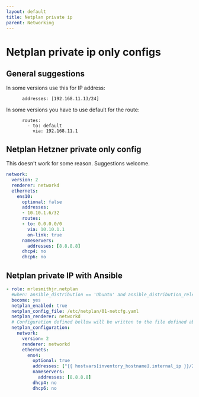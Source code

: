 ```yaml
---
layout: default
title: Netplan private ip
parent: Networking
---
```


# Netplan private ip only configs

## General suggestions

In some versions use this for IP address:
```
      addresses: [192.168.11.13/24]
```

In some versions you have to use default for the route:
```
      routes:
        - to: default
          via: 192.168.11.1
```

## Netplan Hetzner private only config

This doesn't work for some reason. Suggestions welcome.

```yaml
network:
  version: 2
  renderer: networkd
  ethernets:
    ens10:
      optional: false
      addresses: 
      - 10.10.1.6/32
      routes:
      - to: 0.0.0.0/0
        via: 10.10.1.1
        on-link: true
      nameservers:
        addresses: [8.8.8.8]
      dhcp4: no
      dhcp6: no
```

## Netplan private IP with Ansible

```yaml
- role: mrlesmithjr.netplan
  #when: ansible_distribution == 'Ubuntu' and ansible_distribution_release == 'jammy'
  become: yes
  netplan_enabled: true
  netplan_config_file: /etc/netplan/01-netcfg.yaml
  netplan_renderer: networkd
  # Configuration defined bellow will be written to the file defined above in `netplan_config_file`.
  netplan_configuration:
    network:
      version: 2
      renderer: networkd
      ethernets:
        ens4:
          optional: true
          addresses: ["{{ hostvars[inventory_hostname].internal_ip }}/24"]
          nameservers:
            addresses: [8.8.8.8]
          dhcp4: no
          dhcp6: no
```

